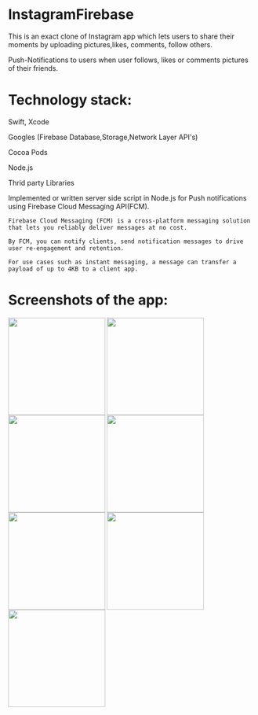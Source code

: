 # InstagramFirebase


This is an exact clone of Instagram app which lets users to share their moments by uploading pictures,likes, comments, follow others.

Push-Notifications to users when user follows, likes or comments pictures of their friends.

# Technology stack:

Swift, Xcode

Googles (Firebase Database,Storage,Network Layer API's)

Cocoa Pods

Node.js 

Thrid party Libraries

Implemented or written server side script in Node.js for Push notifications using Firebase Cloud Messaging API(FCM).

    
    Firebase Cloud Messaging (FCM) is a cross-platform messaging solution that lets you reliably deliver messages at no cost.
    
    By FCM, you can notify clients, send notification messages to drive user re-engagement and retention. 
    
    For use cases such as instant messaging, a message can transfer a payload of up to 4KB to a client app.





# Screenshots of the app:



<img src ="https://user-images.githubusercontent.com/29175925/39900567-a61affca-5490-11e8-9ba3-7de30fc951a7.PNG" width="198" align="left">

<img src ="https://user-images.githubusercontent.com/29175925/39900512-5e460d98-5490-11e8-81c7-af51514600d9.PNG" width="198" align="left">

<img src ="https://user-images.githubusercontent.com/29175925/39900615-f44623aa-5490-11e8-9e46-71cceb23c7ad.PNG" width="198" align="left">

<img src ="https://user-images.githubusercontent.com/29175925/39900673-6491e6b2-5491-11e8-88a8-ca9755ad7308.jpeg" width="198" align="left">

<img src ="https://user-images.githubusercontent.com/29175925/39900714-b92278e0-5491-11e8-9de4-e8e848eb7c59.PNG" width="198" align="left">

<img src ="https://user-images.githubusercontent.com/29175925/39900751-0076e1ea-5492-11e8-8ac4-e6883dd56d93.PNG" width="198" align="left">

<img src ="https://user-images.githubusercontent.com/29175925/39900768-1d24a62e-5492-11e8-9388-4205153760ae.PNG" width="198" align="left">







